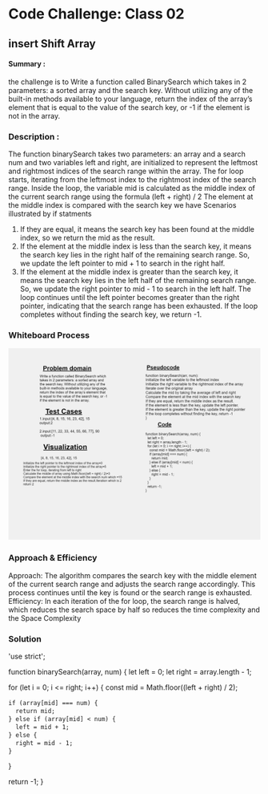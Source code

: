 # Code Challenge: Class 02
##  insert Shift Array 
#### Summary :
the challenge is to Write a function called BinarySearch which takes in 2 parameters: a sorted array and the search key. Without utilizing any of the built-in methods available to your language, return the index of the array’s element that is equal to the value of the search key, or -1 if the element is not in the array.

### Description :
The function binarySearch takes two parameters: an array and a search num and two variables left and right, are initialized to represent the leftmost and rightmost indices of the search range within the array.
The for loop starts, iterating from the leftmost index to the rightmost index of the search range. Inside the loop, the variable mid is calculated as the middle index of the current search range using the formula (left + right) / 2 The element at the middle index is compared with the search key we have Scenarios illustrated by if statments
1. If they are equal, it means the search key has been found at the middle index, so we return the mid as the result.
2. If the element at the middle index is less than the search key, it means the search key lies in the right half of the remaining search range. So, we update the left pointer to mid + 1 to search in the right half.
3. If the element at the middle index is greater than the search key, it means the search key lies in the left half of the remaining search range. So, we update the right pointer to mid - 1 to search in the left half.
The loop continues until the left pointer becomes greater than the right pointer, indicating that the search range has been exhausted.
If the loop completes without finding the search key, we return -1.


### Whiteboard Process
![Binary Search ](bainarysearch.png)

### Approach & Efficiency
Approach: The algorithm compares the search key with the middle element of the current search range and adjusts the search range accordingly.
This process continues until the key is found or the search range is exhausted.
Efficiency: In each iteration of the for loop, the search range is halved, which reduces the search space by half so reduces the time complexity and the Space Complexity

### Solution
'use strict';
  
function binarySearch(array, num) {
  let left = 0;
  let right = array.length - 1;

  for (let i = 0; i <= right; i++) {
    const mid = Math.floor((left + right) / 2);

    if (array[mid] === num) {
      return mid;
    } else if (array[mid] < num) {
      left = mid + 1;
    } else {
      right = mid - 1;
    }
  }

  return -1;
}